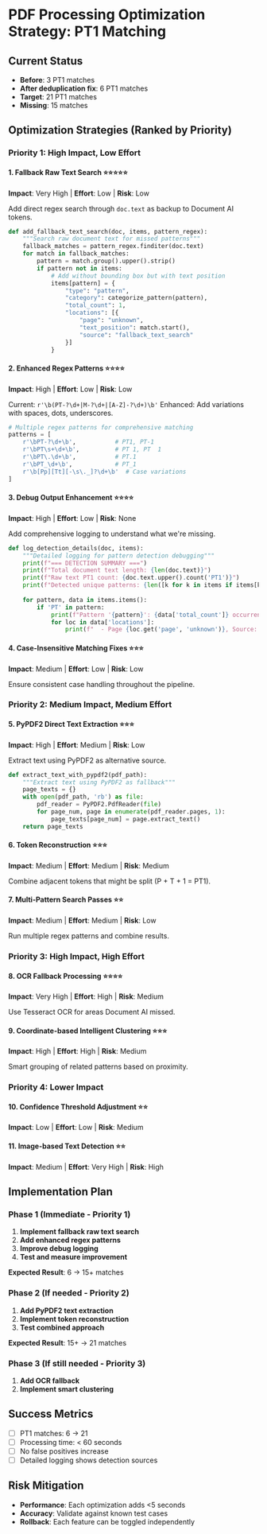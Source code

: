 # PDF Processing Optimization Strategy: PT1 Matching

## Current Status
- **Before**: 3 PT1 matches
- **After deduplication fix**: 6 PT1 matches  
- **Target**: 21 PT1 matches
- **Missing**: 15 matches

## Optimization Strategies (Ranked by Priority)

### **Priority 1: High Impact, Low Effort**

#### 1. Fallback Raw Text Search ⭐⭐⭐⭐⭐
**Impact**: Very High | **Effort**: Low | **Risk**: Low

Add direct regex search through `doc.text` as backup to Document AI tokens.

```python
def add_fallback_text_search(doc, items, pattern_regex):
    """Search raw document text for missed patterns"""
    fallback_matches = pattern_regex.finditer(doc.text)
    for match in fallback_matches:
        pattern = match.group().upper().strip()
        if pattern not in items:
            # Add without bounding box but with text position
            items[pattern] = {
                "type": "pattern",
                "category": categorize_pattern(pattern),
                "total_count": 1,
                "locations": [{
                    "page": "unknown",
                    "text_position": match.start(),
                    "source": "fallback_text_search"
                }]
            }
```

#### 2. Enhanced Regex Patterns ⭐⭐⭐⭐
**Impact**: High | **Effort**: Low | **Risk**: Low

Current: `r'\b(PT-?\d+|M-?\d+|[A-Z]-?\d+)\b'`
Enhanced: Add variations with spaces, dots, underscores.

```python
# Multiple regex patterns for comprehensive matching
patterns = [
    r'\bPT-?\d+\b',           # PT1, PT-1
    r'\bPT\s+\d+\b',          # PT 1, PT  1
    r'\bPT\.\d+\b',           # PT.1
    r'\bPT_\d+\b',            # PT_1
    r'\b[Pp][Tt][-\s\._]?\d+\b'  # Case variations
]
```

#### 3. Debug Output Enhancement ⭐⭐⭐⭐
**Impact**: High | **Effort**: Low | **Risk**: None

Add comprehensive logging to understand what we're missing.

```python
def log_detection_details(doc, items):
    """Detailed logging for pattern detection debugging"""
    print(f"=== DETECTION SUMMARY ===")
    print(f"Total document text length: {len(doc.text)}")
    print(f"Raw text PT1 count: {doc.text.upper().count('PT1')}")
    print(f"Detected unique patterns: {len([k for k in items if items[k]['type'] == 'pattern'])}")
    
    for pattern, data in items.items():
        if 'PT' in pattern:
            print(f"Pattern '{pattern}': {data['total_count']} occurrences")
            for loc in data['locations']:
                print(f"  - Page {loc.get('page', 'unknown')}, Source: {loc.get('source', 'document_ai')}")
```

#### 4. Case-Insensitive Matching Fixes ⭐⭐⭐
**Impact**: Medium | **Effort**: Low | **Risk**: Low

Ensure consistent case handling throughout the pipeline.

### **Priority 2: Medium Impact, Medium Effort**

#### 5. PyPDF2 Direct Text Extraction ⭐⭐⭐
**Impact**: High | **Effort**: Medium | **Risk**: Low

Extract text using PyPDF2 as alternative source.

```python
def extract_text_with_pypdf2(pdf_path):
    """Extract text using PyPDF2 as fallback"""
    page_texts = {}
    with open(pdf_path, 'rb') as file:
        pdf_reader = PyPDF2.PdfReader(file)
        for page_num, page in enumerate(pdf_reader.pages, 1):
            page_texts[page_num] = page.extract_text()
    return page_texts
```

#### 6. Token Reconstruction ⭐⭐⭐
**Impact**: Medium | **Effort**: Medium | **Risk**: Medium

Combine adjacent tokens that might be split (P + T + 1 = PT1).

#### 7. Multi-Pattern Search Passes ⭐⭐
**Impact**: Medium | **Effort**: Medium | **Risk**: Low

Run multiple regex patterns and combine results.

### **Priority 3: High Impact, High Effort**

#### 8. OCR Fallback Processing ⭐⭐⭐⭐
**Impact**: Very High | **Effort**: High | **Risk**: Medium

Use Tesseract OCR for areas Document AI missed.

#### 9. Coordinate-based Intelligent Clustering ⭐⭐⭐
**Impact**: High | **Effort**: High | **Risk**: Medium

Smart grouping of related patterns based on proximity.

### **Priority 4: Lower Impact**

#### 10. Confidence Threshold Adjustment ⭐⭐
**Impact**: Low | **Effort**: Low | **Risk**: Medium

#### 11. Image-based Text Detection ⭐⭐
**Impact**: Medium | **Effort**: Very High | **Risk**: High

## Implementation Plan

### Phase 1 (Immediate - Priority 1)
1. **Implement fallback raw text search**
2. **Add enhanced regex patterns**  
3. **Improve debug logging**
4. **Test and measure improvement**

**Expected Result**: 6 → 15+ matches

### Phase 2 (If needed - Priority 2)  
1. **Add PyPDF2 text extraction**
2. **Implement token reconstruction**
3. **Test combined approach**

**Expected Result**: 15+ → 21 matches

### Phase 3 (If still needed - Priority 3)
1. **Add OCR fallback**
2. **Implement smart clustering**

## Success Metrics
- [ ] PT1 matches: 6 → 21
- [ ] Processing time: < 60 seconds
- [ ] No false positives increase
- [ ] Detailed logging shows detection sources

## Risk Mitigation
- **Performance**: Each optimization adds <5 seconds
- **Accuracy**: Validate against known test cases
- **Rollback**: Each feature can be toggled independently 